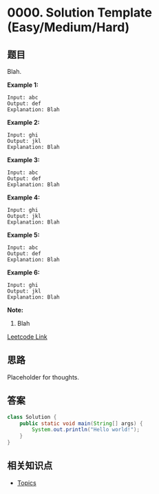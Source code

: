 # 0000. Solution Template (Easy/Medium/Hard)

## 题目

Blah.

**Example 1:**
```
Input: abc
Output: def
Explanation: Blah
```

**Example 2:**
```
Input: ghi
Output: jkl
Explanation: Blah
```

**Example 3:**
```
Input: abc
Output: def
Explanation: Blah
```

**Example 4:**
```
Input: ghi
Output: jkl
Explanation: Blah
```

**Example 5:**
```
Input: abc
Output: def
Explanation: Blah
```

**Example 6:**
```
Input: ghi
Output: jkl
Explanation: Blah
```

**Note:**
1. Blah

[Leetcode Link](https://leetcode.com/)

## 思路

Placeholder for thoughts.

## 答案
```Java
class Solution {
    public static void main(String[] args) {
        System.out.println("Hello world!");
    }
}
```

## 相关知识点

+ [Topics](/Topics/)
